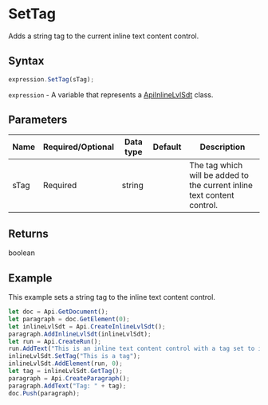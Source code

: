 # SetTag

Adds a string tag to the current inline text content control.

## Syntax

```javascript
expression.SetTag(sTag);
```

`expression` - A variable that represents a [ApiInlineLvlSdt](../ApiInlineLvlSdt.md) class.

## Parameters

| **Name** | **Required/Optional** | **Data type** | **Default** | **Description** |
| ------------- | ------------- | ------------- | ------------- | ------------- |
| sTag | Required | string |  | The tag which will be added to the current inline text content control. |

## Returns

boolean

## Example

This example sets a string tag to the inline text content control.

```javascript editor-
let doc = Api.GetDocument();
let paragraph = doc.GetElement(0);
let inlineLvlSdt = Api.CreateInlineLvlSdt();
paragraph.AddInlineLvlSdt(inlineLvlSdt);
let run = Api.CreateRun();
run.AddText("This is an inline text content control with a tag set to it.");
inlineLvlSdt.SetTag("This is a tag");
inlineLvlSdt.AddElement(run, 0);
let tag = inlineLvlSdt.GetTag();
paragraph = Api.CreateParagraph();
paragraph.AddText("Tag: " + tag);
doc.Push(paragraph);
```

